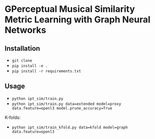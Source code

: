 # GPerceptual Musical Similarity Metric Learning with Graph Neural Networks

## Installation
- `git clone`
- `pip install -e .`
- `pip install -r requirements.txt`


## Usage
- `python ipt_sim/train.py`
- `python ipt_sim/train.py data=extended model=proxy data.feature=openl3 model.prune_accuracy=True`

K-folds:

- `python ipt_sim/train_kfold.py data=kfold model=graph data.feature=openl3`

